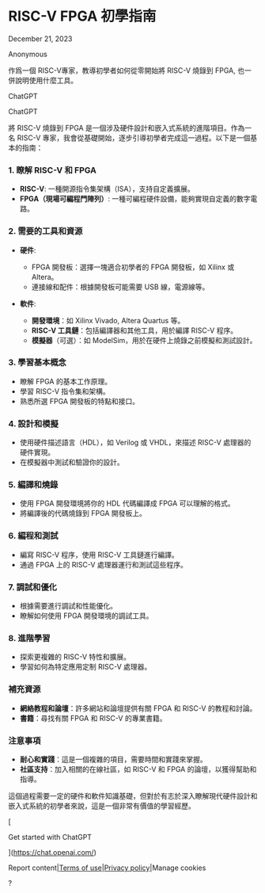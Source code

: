 # RISC-V FPGA 初學指南

December 21, 2023

Anonymous

作爲一個 RISC-V專家，教導初學者如何從零開始將 RISC-V 燒錄到 FPGA, 也一併說明使用什麼工具。

ChatGPT

ChatGPT

將 RISC-V 燒錄到 FPGA 是一個涉及硬件設計和嵌入式系統的進階項目。作為一名 RISC-V 專家，我會從基礎開始，逐步引導初學者完成這一過程。以下是一個基本的指南：

### 1. 瞭解 RISC-V 和 FPGA

- **RISC-V**: 一種開源指令集架構（ISA），支持自定義擴展。
- **FPGA（現場可編程門陣列）**: 一種可編程硬件設備，能夠實現自定義的數字電路。

### 2. 需要的工具和資源

- **硬件**:
    
    - FPGA 開發板：選擇一塊適合初學者的 FPGA 開發板，如 Xilinx 或 Altera。
    - 連接線和配件：根據開發板可能需要 USB 線，電源線等。
- **軟件**:
    
    - **開發環境**：如 Xilinx Vivado, Altera Quartus 等。
    - **RISC-V 工具鏈**：包括編譯器和其他工具，用於編譯 RISC-V 程序。
    - **模擬器**（可選）：如 ModelSim，用於在硬件上燒錄之前模擬和測試設計。

### 3. 學習基本概念

- 瞭解 FPGA 的基本工作原理。
- 學習 RISC-V 指令集和架構。
- 熟悉所選 FPGA 開發板的特點和接口。

### 4. 設計和模擬

- 使用硬件描述語言（HDL），如 Verilog 或 VHDL，來描述 RISC-V 處理器的硬件實現。
- 在模擬器中測試和驗證你的設計。

### 5. 編譯和燒錄

- 使用 FPGA 開發環境將你的 HDL 代碼編譯成 FPGA 可以理解的格式。
- 將編譯後的代碼燒錄到 FPGA 開發板上。

### 6. 編程和測試

- 編寫 RISC-V 程序，使用 RISC-V 工具鏈進行編譯。
- 通過 FPGA 上的 RISC-V 處理器運行和測試這些程序。

### 7. 調試和優化

- 根據需要進行調試和性能優化。
- 瞭解如何使用 FPGA 開發環境的調試工具。

### 8. 進階學習

- 探索更複雜的 RISC-V 特性和擴展。
- 學習如何為特定應用定制 RISC-V 處理器。

### 補充資源

- **網絡教程和論壇**：許多網站和論壇提供有關 FPGA 和 RISC-V 的教程和討論。
- **書籍**：尋找有關 FPGA 和 RISC-V 的專業書籍。

### 注意事項

- **耐心和實踐**：這是一個複雜的項目，需要時間和實踐來掌握。
- **社區支持**：加入相關的在線社區，如 RISC-V 和 FPGA 的論壇，以獲得幫助和指導。

這個過程需要一定的硬件和軟件知識基礎，但對於有志於深入瞭解現代硬件設計和嵌入式系統的初學者來說，這是一個非常有價值的學習經歷。

[

Get started with ChatGPT

](https://chat.openai.com/)

Report content|[Terms of use](https://openai.com/policies/terms-of-use)|[Privacy policy](https://openai.com/policies/privacy-policy)|Manage cookies

?